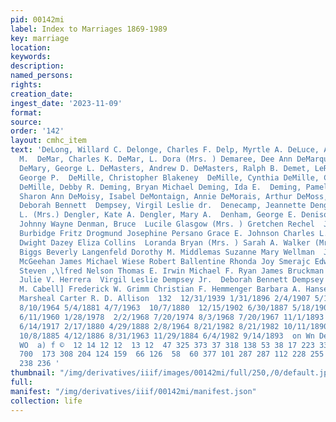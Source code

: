 ```yaml
---
pid: 00142mi
label: Index to Marriages 1869-1989
key: marriage
location: 
keywords: 
description: 
named_persons: 
rights: 
creation_date: 
ingest_date: '2023-11-09'
format: 
source: 
order: '142'
layout: cmhc_item
text: 'DeLong, Willard C. Delonge, Charles F. Delp, Myrtle A. DeLuce, Annie DeMaestri,
  M.  DeMar, Charles K. DeMar, L. Dora (Mrs. ) Demaree, Dee Ann DeMarquis, Charles
  DeMary, George L. DeMasters, Andrew D. DeMasters, Ralph B. Demet, LeRoy Demianiw,
  George P.  DeMille, Christopher Blakeney  DeMille, Cynthia DeMille, Cynthia Amine
  DeMille, Debby R. Deming, Bryan Michael Deming, Ida E.  Deming, Pamela G. Deming,
  Sharon Ann DeMoisy, Isabel DeMontaign, Annie DeMorais, Arthur DeMoss, Ray  Dempsey,
  Deborah Bennett  Dempsey, Virgil Leslie dr.  Denecamp, Jeannette Dengler, Clara
  L. (Mrs.) Dengler, Kate A. Dengler, Mary A.  Denham, George E. Denison, James  Denison,
  Johnny Wayne Denman, Bruce  Lucile Glasgow (Mrs. ) Gretchen Rechel  James Arthur
  Burbidge Fritz Drogmund Josephine Persano Grace E. Johnson Charles L. Florer Richard
  Dwight Dazey Eliza Collins  Loranda Bryan (Mrs. ) Sarah A. Walker (Mrs. ) Edna Ella
  Biggs Beverly Langenfeld Dorothy M. Middlemas Suzanne Mary Wellman  Joseph William
  McGeehan James Michael Wiese Robert Ballentine Rhonda Joy Smerajc Edward F. Eaton
  Steven ,\lfred Nelson Thomas E. Irwin Michael F. Ryan James Bruckman  Dora E. Doscomb
  Julie V. Herrera  Virgil Leslie Dempsey Jr.  Deborah Bennett Dempsey J. W. Gough  James
  M. Cabell] Frederick W. Grimm Christian F. Hemmenger Barbara A. Hansen Nellie Chatham  Sonia
  Marsheal Carter R. D. Allison  132  12/31/1939 1/31/1896 2/4/1907 5/19/1889  10/23/1895
  8/10/1964 5/4/1881 4/7/1963  10/7/1880  12/15/1902 6/30/1887 5/18/1901 2/18/1956
  6/11/1960 1/28/1978  2/2/1968 7/20/1974 8/3/1968 7/20/1967 11/1/1893 9/27/1969 7/26/1967
  6/14/1917 2/17/1880 4/29/1888 2/8/1964 8/21/1982 8/21/1982 10/11/1890 12/7/1884
  10/8/1885 4/12/1886 8/31/1963 11/29/1884 6/4/1982 9/14/1893  on Wn De We DD SI A
  WO  a) f ©  12 14 12 12  13 12  47 325 373 37 318 138 53 38 17 223 335 151 305 70
  700  173 308 204 124 159  66 126  58  60 377 101 287 287 112 228 255 272  65 227
  238 236 '
thumbnail: "/img/derivatives/iiif/images/00142mi/full/250,/0/default.jpg"
full: 
manifest: "/img/derivatives/iiif/00142mi/manifest.json"
collection: life
---
```

